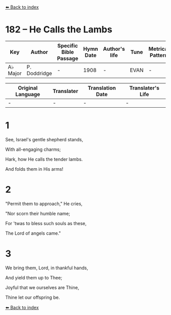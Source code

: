 [⬅️ Back to index](../README.md)

# 182 – He Calls the Lambs

Key | Author   | Specific Bible Passage     |Hymn Date |Author's life |Tune |Metrical Pattern   |Composer/Source
-- | --------- | ---------------------------|----------|--------------|-----|-------------------|-------------  
A♭ Major |P. Doddridge |- |1908 |- |EVAN |- |W. H. Havergal

Original Language | Translater | Translation Date   | Translater's Life  
----------------- | --------- | --------------------|-------------     
\- |- |- |-




# 1

See, Israel's gentle shepherd stands,

With all-engaging charms;

Hark, how He calls the tender lambs.

And folds them in His arms!



# 2

"Permit them to approach," He cries,

"Nor scorn their humble name;

For 'twas to bless such souls as these,

The Lord of angels came."



# 3

We bring them, Lord, in thankful hands,

And yield them up to Thee;

Joyful that we ourselves are Thine,

Thine let our offspring be.





[⬅️ Back to index](../README.md)
